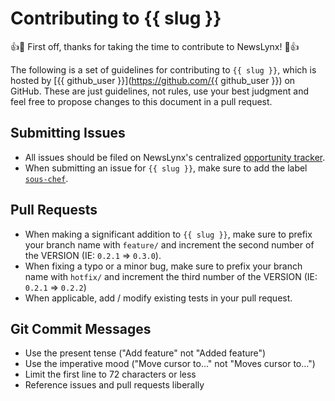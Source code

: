 # Contributing to {{ slug }}

:+1::tada: First off, thanks for taking the time to contribute to NewsLynx! :tada::+1:

The following is a set of guidelines for contributing to `{{ slug }}`,
which is hosted by  [{{ github_user }}](https://github.com/{{ github_user }}) on GitHub.
These are just guidelines, not rules, use your best judgment and feel free to
propose changes to this document in a pull request.


## Submitting Issues

* All issues should be filed on NewsLynx's centralized [opportunity tracker](https://github.com/newslynx/opportunities/issues).
* When submitting an issue for `{{ slug }}`, make sure to add the label [`sous-chef`](https://github.com/newslynx/opportunities/labels/sous-chef).


## Pull Requests

* When making a significant addition to `{{ slug }}`, make sure to prefix your branch name with `feature/` and increment the second number of the VERSION (IE: `0.2.1` => `0.3.0`).
* When fixing a typo or a minor bug, make sure to prefix your branch name with `hotfix/` and increment the third number of the VERSION (IE: `0.2.1` => `0.2.2`)
* When applicable, add / modify existing tests in your pull request.

## Git Commit Messages

* Use the present tense ("Add feature" not "Added feature")
* Use the imperative mood ("Move cursor to..." not "Moves cursor to...")
* Limit the first line to 72 characters or less
* Reference issues and pull requests liberally


